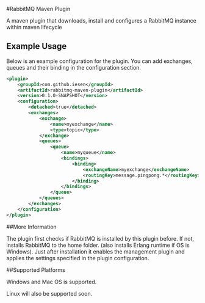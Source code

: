 #RabbitMQ Maven Plugin

A maven plugin that downloads, install and configures a RabbitMQ instance within maven lifecycle

## Example Usage

Below is an example configuration for the plugin. You can add exchanges, queues and their binding in the configuration section.

```xml
<plugin>
    <groupId>com.github.iesen</groupId>
    <artifactId>rabbitmq-maven-plugin</artifactId>
    <version>0.1.0-SNAPSHOT</version>
    <configuration>
        <detached>true</detached>
        <exchanges>
            <exchange>
                <name>myexchange</name>
                <type>topic</type>
            </exchange>
            <queues>
                <queue>
                    <name>myqueue</name>
                    <bindings>
                        <binding>
                            <exchangeName>myexchange</exchangeName>
                            <routingKey>message.pingpong.*</routingKey>
                        </binding>
                    </bindings>
                </queue>
            </queues>
        </exchanges>
    </configuration>
</plugin>
```

##More Information

The plugin first checks if RabbitMQ is installed by this plugin before. If not, installs RabbitMQ to the home folder.
(also installs Erlang runtime if OS is Windows). Just after installation it enables the management plugin and applies
the settings specified in the plugin configuration.

##Supported Platforms

Windows and Mac OS is supported.

Linux will also be supported soon.




